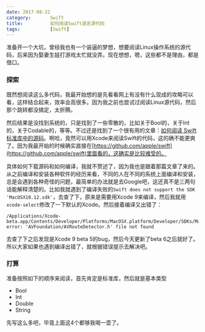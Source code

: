 ```yaml
---
date: 2017-08-22
category:       Swift
title:          如何阅读Swift语言源代码
tags:           [Swift]
---
```


准备开一个大坑，曾经我也有一个装逼的梦想，想要阅读Linux操作系统的源代码，后来因为娶妻生娃打游戏太忙就没弄。现在想想，嗯，这些都不是理由，都是借口。

### 探索

既然想阅读这么多代码，我最开始想的是先看看网上有没有什么现成的攻略可以看，这样结合起来，效率会高很多。因为我之前也尝试过阅读Linux源代码，然后那个跳转都没搞定，太折腾。

然后结果是没找到系统的，只是找到了一些零散的，比如关于Bool的，关于Int的，关于Codable的，等等。不过还是找到了一个很有用的文章：[如何阅读 Swift 标准库中的源码](http://swift.gg/2016/12/30/how-to-read-the-swift-standard-libray-source/)。啊哈，竟然可以用Xcode来阅读Swift的代码，这的确不能更爽了。因为我最开始的时候确实直接在[https://github.com/apple/swift](https://github.com/apple/swift)里面看的，这确实是比较难受的。

具体如何下载源码和如何编译，我就不赘述了，因为我也是跟着那篇文章了来的。从之前编译和安装各种软件的经历来看，不同的人在不同的系统上面编译和安装，总是会遇到各种奇怪的问题，最简单的办法就是去Google吧，这还真不是三两句话能解释清楚的。比如我就遇到了编译失败的`Swift does not support the SDK 'MacOSX10.12.sdk'`，去查了下，原来是需要用Xcode 9来编译，然后我就用`xcode-select`修改了一下默认的Xcode。然后接着编译又出错了：

```
/Applications/Xcode-beta.app/Contents/Developer/Platforms/MacOSX.platform/Developer/SDKs/MacOSX10.13.sdk/System/Library/Frameworks/AVFoundation.framework/Headers/AVFoundation.h:88:9: error: 'AVFoundation/AVRouteDetector.h' file not found
```

去查了下之后发现是Xcode 9 beta 5的bug，然后今天更新了beta 6之后就好了。所以大家如果也遇到编译出错了，就根据错误提示去解决吧。

### 打算

准备按照如下的顺序来阅读，首先肯定是标准库，然后就是基本类型

  * Bool
  * Int
  * Double
  * String

先写这么多吧，毕竟上面这4个都够我喝一壶了。
